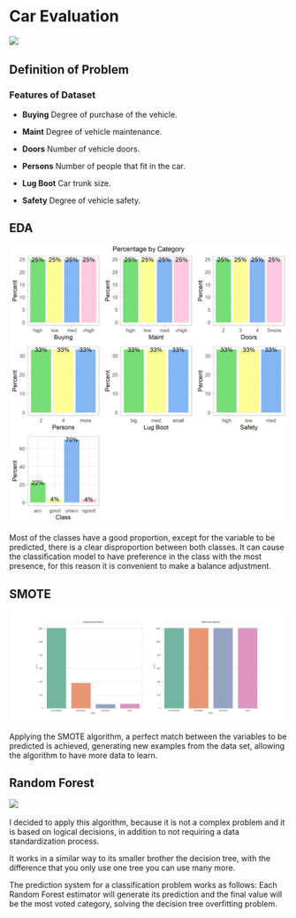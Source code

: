 # **Car Evaluation**

<img src = "https://di-uploads-pod5.dealerinspire.com/autocitysd/uploads/2019/03/Used-Car-Evaluation-Checklist.jpg">


## **Definition of Problem**

### **Features of Dataset**


* **Buying** Degree of purchase of the vehicle.

* **Maint** Degree of vehicle maintenance.

* **Doors** Number of vehicle doors.

* **Persons** Number of people that fit in the car.

* **Lug Boot** Car trunk size.

* **Safety** Degree of vehicle safety.

## **EDA**

<img src = "https://github.com/Jesus-Vazquez-A/Car-Evaluation-Proyect/blob/main/img/matrix_barplot.png">

Most of the classes have a good proportion, except for the variable to be predicted, there is a clear disproportion between both classes. It can cause the classification model to have preference in the class with the most presence, for this reason it is convenient to make a balance adjustment.

## **SMOTE**
<img src = "https://github.com/Jesus-Vazquez-A/Car-Evaluation-Proyect/blob/main/img/SMOTE.png">

Applying the SMOTE algorithm, a perfect match between the variables to be predicted is achieved, generating new examples from the data set, allowing the algorithm to have more data to learn.


## **Random Forest**



<img src = "https://ecosistemas.ovacen.com/wp-content/uploads/2018/01/bosque.jpg">


I decided to apply this algorithm, because it is not a complex problem and it is based on logical decisions, in addition to not requiring a data standardization process.

It works in a similar way to its smaller brother the decision tree, with the difference that you only use one tree you can use many more.

The prediction system for a classification problem works as follows: Each Random Forest estimator will generate its prediction and the final value will be the most voted category, solving the decision tree overfitting problem.



